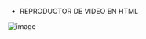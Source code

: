 * REPRODUCTOR DE VIDEO EN HTML

![image](https://user-images.githubusercontent.com/116461642/198903398-fa641484-1a59-4375-8c60-213406c1f2e3.png)
